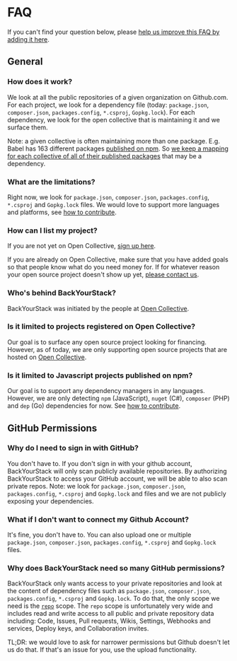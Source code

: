 # FAQ

If you can't find your question below, please [help us improve this FAQ by adding it here](https://github.com/opencollective/backyourstack/blob/master/FAQ.md).

## General

### How does it work?

We look at all the public repositories of a given organization on Github.com. For each project, we look for a dependency file (today: `package.json`, `composer.json`, `packages.config`, `*.csproj`, `Gopkg.lock`). For each dependency, we look for the open collective that is maintaining it and we surface them.

Note: a given collective is often maintaining more than one package. E.g. Babel has 163 different packages [published on npm](https://www.npmjs.com/search?q=%40babel). So [we keep a mapping for each collective of all of their published packages](https://github.com/opencollective/backyourstack/blob/master/src/data/projects.json#L623-L1380) that may be a dependency.

### What are the limitations?

Right now, we look for `package.json`, `composer.json`, `packages.config`, `*.csproj` and `Gopkg.lock` files. We would love to support more languages and platforms, see [how to contribute](https://backyourstack.com/contributing).

### How can I list my project?

If you are not yet on Open Collective, [sign up here](https://opencollective.com/opensource/apply).

If you are already on Open Collective, make sure that you have added goals so that people know what do you need money for.
If for whatever reason your open source project doesn't show up yet, [please contact us](mailto:support@opencollective.com).

### Who's behind BackYourStack?

BackYourStack was initiated by the people at [Open Collective](https://opencollective.com).

### Is it limited to projects registered on Open Collective?

Our goal is to surface any open source project looking for financing. However, as of today, we are only supporting open source projects that are hosted on [Open Collective](https://opencollective.com/opensource).

### Is it limited to Javascript projects published on npm?

Our goal is to support any dependency managers in any languages. However, we are only detecting `npm` (JavaScript), `nuget` (C#), `composer` (PHP) and `dep` (Go) dependencies for now. See [how to contribute](https://backyourstack.com/contributing).

## GitHub Permissions

### Why do I need to sign in with GitHub?

You don't have to. If you don't sign in with your github account, BackYourStack will only scan publicly available repositories. By authorizing BackYourStack to access your GitHub account, we will be able to also scan private repos. Note: we look for `package.json`, `composer.json`, `packages.config`, `*.csproj` and `Gopkg.lock` and files and we are not publicly exposing your dependencies.

### What if I don't want to connect my Github Account?
It's fine, you don't have to. You can also upload one or multiple `package.json`, `composer.json`, `packages.config`, `*.csproj` and `Gopkg.lock` files.

### Why does BackYourStack need so many GitHub permissions?

BackYourStack only wants access to your private repositories and look at the content of dependency files such as `package.json`, `composer.json`, `packages.config`, `*.csproj` and `Gopkg.lock`. To do that, the only scope we need is the [`repo`](https://developer.github.com/apps/building-oauth-apps/understanding-scopes-for-oauth-apps/#available-scopes) scope.  The `repo` scope is unfortunately very wide and includes  read and write access to all public and private repository data including: Code, Issues, Pull requests, Wikis, Settings, Webhooks and services, Deploy keys, and Collaboration invites.

TL;DR: we would love to ask for narrower permissions but Github doesn't let us do that. If that's an issue for you, use the upload functionality.

